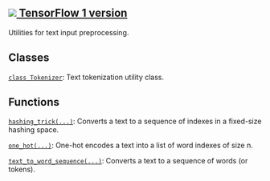 [ ![](https://tensorflow.google.cn/images/tf_logo_32px.png) TensorFlow 1
version](/versions/r1.15/api_docs/python/tf/keras/preprocessing/text)  
---  
  
Utilities for text input preprocessing.

## Classes

[`class
Tokenizer`](https://tensorflow.google.cn/api_docs/python/tf/keras/preprocessing/text/Tokenizer):
Text tokenization utility class.

## Functions

[`hashing_trick(...)`](https://tensorflow.google.cn/api_docs/python/tf/keras/preprocessing/text/hashing_trick):
Converts a text to a sequence of indexes in a fixed-size hashing space.

[`one_hot(...)`](https://tensorflow.google.cn/api_docs/python/tf/keras/preprocessing/text/one_hot):
One-hot encodes a text into a list of word indexes of size n.

[`text_to_word_sequence(...)`](https://tensorflow.google.cn/api_docs/python/tf/keras/preprocessing/text/text_to_word_sequence):
Converts a text to a sequence of words (or tokens).

